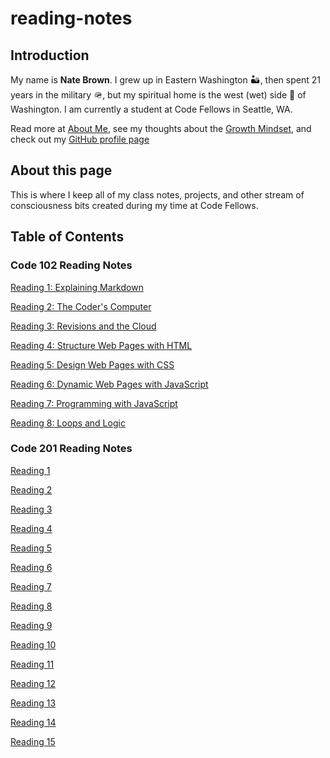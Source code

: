 # reading-notes

## Introduction

My name is **Nate Brown**. I grew up in Eastern Washington 🏜️, then spent 21 years in the military 🪖, but my spiritual home is the west (wet) side 🌲 of Washington. I am currently a student at Code Fellows in Seattle, WA.

Read more at [About Me](about-me.md), see my thoughts about the [Growth Mindset](growth-mindset.md), and check out my [GitHub profile page](https://github.com/nate-brown-1)

## About this page

This is where I keep all of my class notes, projects, and other stream of consciousness bits created during my time at Code Fellows.

## Table of Contents

### Code 102 Reading Notes

[Reading 1: Explaining Markdown](courses/code-102/01-explaining-markdown.md)

[Reading 2: The Coder's Computer](courses/code-102/02-coder-computer.md)

[Reading 3: Revisions and the Cloud](courses/code-102/03-revisions-cloud.md)

[Reading 4: Structure Web Pages with HTML](courses/code-102/04-structure-html.md)

[Reading 5: Design Web Pages with CSS](courses/code-102/05-design-css.md)

[Reading 6: Dynamic Web Pages with JavaScript](courses/code-102/06-dynamic-javascript.md)

[Reading 7: Programming with JavaScript](courses/code-102/07-programming-javascript.md)

[Reading 8: Loops and Logic](courses/code-102/08-operators-loops.md)

### Code 201 Reading Notes

[Reading 1](courses/code-201/01-reading.md)

[Reading 2](courses/code-201/02-reading.md)

[Reading 3](courses/code-201/03-reading.md)

[Reading 4](courses/code-201/04-reading.md)

[Reading 5](courses/code-201/05-reading.md)

[Reading 6](courses/code-201/06-reading.md)

[Reading 7](courses/code-201/07-reading.md)

[Reading 8](courses/code-201/08-reading.md)

[Reading 9](courses/code-201/09-reading.md)

[Reading 10](courses/code-201/10-reading.md)

[Reading 11](courses/code-201/11-reading.md)

[Reading 12](courses/code-201/12-reading.md)

[Reading 13](courses/code-201/13-reading.md)

[Reading 14](courses/code-201/14-reading.md)

[Reading 15](courses/code-201/15-reading.md)

